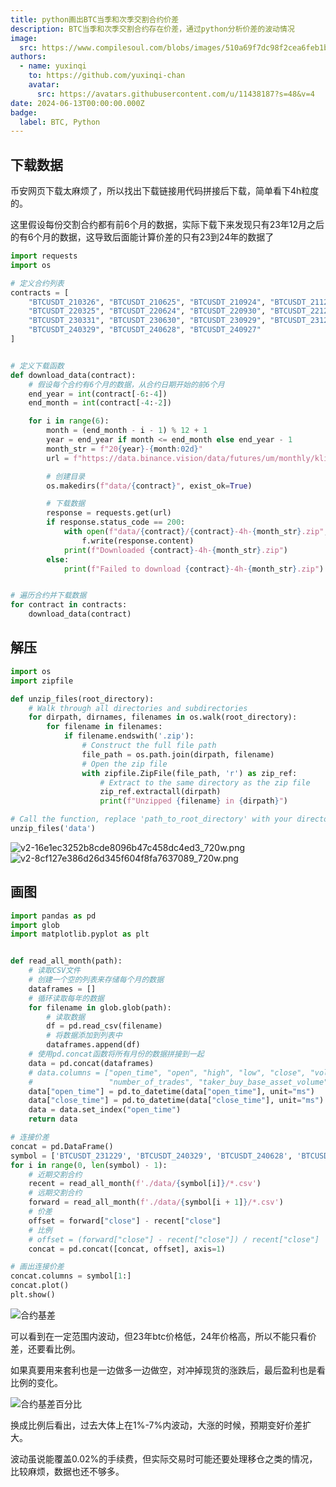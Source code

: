 ```yaml
---
title: python画出BTC当季和次季交割合约价差
description: BTC当季和次季交割合约存在价差，通过python分析价差的波动情况
image:
  src: https://www.compilesoul.com/blobs/images/510a69f7dc98f2cea6feb1b023137bf5-9f84038c.jpeg
authors:
  - name: yuxinqi
    to: https://github.com/yuxinqi-chan
    avatar:
      src: https://avatars.githubusercontent.com/u/11438187?s=48&v=4
date: 2024-06-13T00:00:00.000Z
badge:
  label: BTC, Python
---
```


## 下载数据

币安网页下载太麻烦了，所以找出下载链接用代码拼接后下载，简单看下4h粒度的。

这里假设每份交割合约都有前6个月的数据，实际下载下来发现只有23年12月之后的有6个月的数据，这导致后面能计算价差的只有23到24年的数据了

```python
import requests
import os

# 定义合约列表
contracts = [
    "BTCUSDT_210326", "BTCUSDT_210625", "BTCUSDT_210924", "BTCUSDT_211231",
    "BTCUSDT_220325", "BTCUSDT_220624", "BTCUSDT_220930", "BTCUSDT_221230",
    "BTCUSDT_230331", "BTCUSDT_230630", "BTCUSDT_230929", "BTCUSDT_231229",
    "BTCUSDT_240329", "BTCUSDT_240628", "BTCUSDT_240927"
]


# 定义下载函数
def download_data(contract):
    # 假设每个合约有6个月的数据，从合约日期开始的前6个月
    end_year = int(contract[-6:-4])
    end_month = int(contract[-4:-2])

    for i in range(6):
        month = (end_month - i - 1) % 12 + 1
        year = end_year if month <= end_month else end_year - 1
        month_str = f"20{year}-{month:02d}"
        url = f"https://data.binance.vision/data/futures/um/monthly/klines/{contract}/4h/{contract}-4h-{month_str}.zip"

        # 创建目录
        os.makedirs(f"data/{contract}", exist_ok=True)

        # 下载数据
        response = requests.get(url)
        if response.status_code == 200:
            with open(f"data/{contract}/{contract}-4h-{month_str}.zip", 'wb') as f:
                f.write(response.content)
            print(f"Downloaded {contract}-4h-{month_str}.zip")
        else:
            print(f"Failed to download {contract}-4h-{month_str}.zip")


# 遍历合约并下载数据
for contract in contracts:
    download_data(contract)
```

## 解压

```python
import os
import zipfile

def unzip_files(root_directory):
    # Walk through all directories and subdirectories
    for dirpath, dirnames, filenames in os.walk(root_directory):
        for filename in filenames:
            if filename.endswith('.zip'):
                # Construct the full file path
                file_path = os.path.join(dirpath, filename)
                # Open the zip file
                with zipfile.ZipFile(file_path, 'r') as zip_ref:
                    # Extract to the same directory as the zip file
                    zip_ref.extractall(dirpath)
                    print(f"Unzipped {filename} in {dirpath}")

# Call the function, replace 'path_to_root_directory' with your directory path
unzip_files('data')
```

![v2-16e1ec3252b8cde8096b47c458dc4ed3_720w.png](https://www.compilesoul.com/blobs/images/v2-16e1ec3252b8cde8096b47c458dc4ed3_720w-1f591108.png)
![v2-8cf127e386d26d345f604f8fa7637089_720w.png](https://www.compilesoul.com/blobs/images/v2-8cf127e386d26d345f604f8fa7637089_720w-703b1989.png)

## 画图

```python
import pandas as pd
import glob
import matplotlib.pyplot as plt


def read_all_month(path):
    # 读取CSV文件
    # 创建一个空的列表来存储每个月的数据
    dataframes = []
    # 循环读取每年的数据
    for filename in glob.glob(path):
        # 读取数据
        df = pd.read_csv(filename)
        # 将数据添加到列表中
        dataframes.append(df)
    # 使用pd.concat函数将所有月份的数据拼接到一起
    data = pd.concat(dataframes)
    # data.columns = ["open_time", "open", "high", "low", "close", "volume", "close_time", "quote_asset_volume",
    #                 "number_of_trades", "taker_buy_base_asset_volume", "taker_buy_quote_asset_volume", "ignore"]
    data["open_time"] = pd.to_datetime(data["open_time"], unit="ms")
    data["close_time"] = pd.to_datetime(data["close_time"], unit="ms")
    data = data.set_index("open_time")
    return data

# 连接价差
concat = pd.DataFrame()
symbol = ['BTCUSDT_231229', 'BTCUSDT_240329', 'BTCUSDT_240628', 'BTCUSDT_240927']
for i in range(0, len(symbol) - 1):
    # 近期交割合约
    recent = read_all_month(f'./data/{symbol[i]}/*.csv')
    # 远期交割合约
    forward = read_all_month(f'./data/{symbol[i + 1]}/*.csv')
    # 价差
    offset = forward["close"] - recent["close"]
    # 比例
    # offset = (forward["close"] - recent["close"]) / recent["close"]
    concat = pd.concat([concat, offset], axis=1)

# 画出连接价差
concat.columns = symbol[1:]
concat.plot()
plt.show()
```

![合约基差](https://www.compilesoul.com/blobs/images/v2-9c3ea8f4f723645f57ada9e7f77d405f_720w-e7f647dd.png)

可以看到在一定范围内波动，但23年btc价格低，24年价格高，所以不能只看价差，还要看比例。

如果真要用来套利也是一边做多一边做空，对冲掉现货的涨跌后，最后盈利也是看比例的变化。

![合约基差百分比](https://www.compilesoul.com/blobs/images/v2-ed9168bf0bc50e9227791cb566f79d16_720w-6ee815ae.png)

换成比例后看出，过去大体上在1%-7%内波动，大涨的时候，预期变好价差扩大。

波动虽说能覆盖0.02%的手续费，但实际交易时可能还要处理移仓之类的情况，比较麻烦，数据也还不够多。

